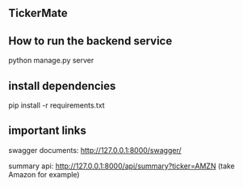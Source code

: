 ## TickerMate

## How to run the backend service
python manage.py server

## install dependencies
pip install -r requirements.txt

## important links
swagger documents: http://127.0.0.1:8000/swagger/

summary api: http://127.0.0.1:8000/api/summary?ticker=AMZN (take Amazon for example)



